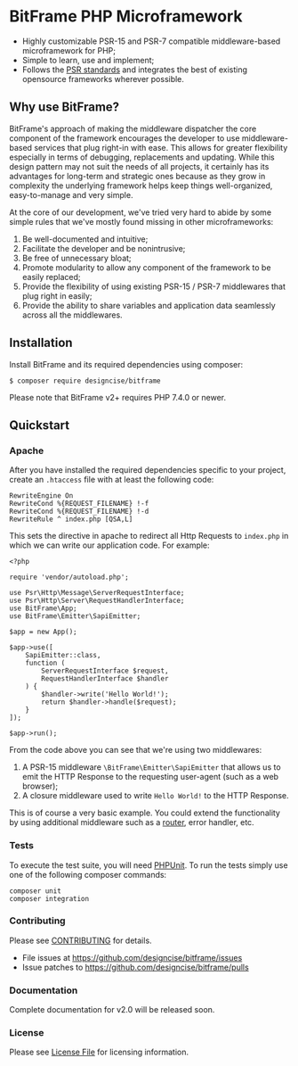 # BitFrame PHP Microframework

* Highly customizable PSR-15 and PSR-7 compatible middleware-based microframework for PHP;
* Simple to learn, use and implement;
* Follows the [PSR standards](http://www.php-fig.org/) and integrates the best of existing opensource frameworks wherever possible.

## Why use BitFrame?

BitFrame's approach of making the middleware dispatcher the core component of the framework encourages the developer to use middleware-based services that plug right-in with ease. This allows for greater flexibility especially in terms of debugging, replacements and updating. While this design pattern may not suit the needs of all projects, it certainly has its advantages for long-term and strategic ones because as they grow in complexity the underlying framework helps keep things well-organized, easy-to-manage and very simple.

At the core of our development, we've tried very hard to abide by some simple rules that we've mostly found missing in other microframeworks:

1. Be well-documented and intuitive;
1. Facilitate the developer and be nonintrusive;
1. Be free of unnecessary bloat;
1. Promote modularity to allow any component of the framework to be easily replaced;
1. Provide the flexibility of using existing PSR-15 / PSR-7 middlewares that plug right in easily;
1. Provide the ability to share variables and application data seamlessly across all the middlewares.

## Installation

Install BitFrame and its required dependencies using composer:

```
$ composer require designcise/bitframe
```

Please note that BitFrame v2+ requires PHP 7.4.0 or newer.

## Quickstart

### Apache

After you have installed the required dependencies specific to your project, create an `.htaccess` file with at least the following code:

```
RewriteEngine On
RewriteCond %{REQUEST_FILENAME} !-f
RewriteCond %{REQUEST_FILENAME} !-d
RewriteRule ^ index.php [QSA,L]
```

This sets the directive in apache to redirect all Http Requests to `index.php` in which we can write our application code. For example:

```
<?php

require 'vendor/autoload.php';

use Psr\Http\Message\ServerRequestInterface;
use Psr\Http\Server\RequestHandlerInterface;
use BitFrame\App;
use BitFrame\Emitter\SapiEmitter;

$app = new App();

$app->use([
    SapiEmitter::class,
    function (
        ServerRequestInterface $request,
        RequestHandlerInterface $handler
    ) {
        $handler->write('Hello World!');
        return $handler->handle($request);
    }
]);

$app->run();
```

From the code above you can see that we're using two middlewares: 

1. A PSR-15 middleware `\BitFrame\Emitter\SapiEmitter` that allows us to emit the HTTP Response to the requesting user-agent (such as a web browser);
1. A closure middleware used to write `Hello World!` to the HTTP Response.

This is of course a very basic example. You could extend the functionality by using additional middleware such as a [router](https://github.com/designcise/bitframe-fastroute/tree/2.x), error handler, etc.

### Tests

To execute the test suite, you will need [PHPUnit](https://phpunit.de/). To run the tests simply use one of the following composer commands:

```
composer unit
composer integration
```

### Contributing

Please see [CONTRIBUTING](CONTRIBUTING.md) for details.

* File issues at https://github.com/designcise/bitframe/issues
* Issue patches to https://github.com/designcise/bitframe/pulls

### Documentation

Complete documentation for v2.0 will be released soon.

### License

Please see [License File](LICENSE.md) for licensing information.

